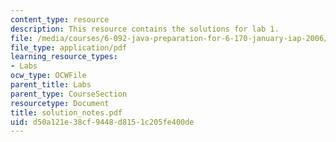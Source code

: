 ```yaml
---
content_type: resource
description: This resource contains the solutions for lab 1.
file: /media/courses/6-092-java-preparation-for-6-170-january-iap-2006/d50a121e38cf9448d8151c205fe400de_solution_notes.pdf
file_type: application/pdf
learning_resource_types:
- Labs
ocw_type: OCWFile
parent_title: Labs
parent_type: CourseSection
resourcetype: Document
title: solution_notes.pdf
uid: d50a121e-38cf-9448-d815-1c205fe400de
---
```

